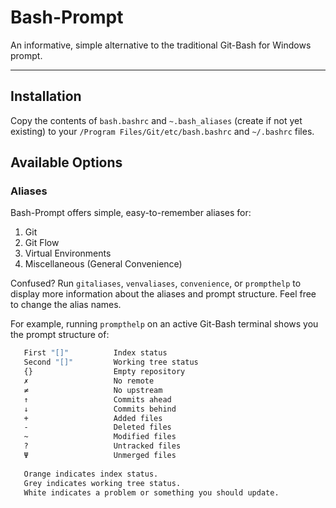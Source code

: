 # Bash-Prompt
An informative, simple alternative to the traditional Git-Bash for Windows prompt.
***
## Installation
Copy the contents of `bash.bashrc` and `~.bash_aliases` (create if not yet existing) to your `/Program Files/Git/etc/bash.bashrc` and `~/.bashrc` files. 

## Available Options

### Aliases

Bash-Prompt offers simple, easy-to-remember aliases for:
1. Git
2. Git Flow
3. Virtual Environments
4. Miscellaneous (General Convenience)

Confused? Run `gitaliases`, `venvaliases`, `convenience`, or `prompthelp` to display more information about the aliases and prompt structure. Feel free to change the alias names.

For example, running `prompthelp` on an active Git-Bash terminal shows you the prompt structure of:
```bash
   First "[]"          Index status
   Second "[]"         Working tree status
   {}                  Empty repository
   ✗                   No remote
   ≠                   No upstream
   ↑                   Commits ahead
   ↓                   Commits behind
   +                   Added files
   -                   Deleted files
   ~                   Modified files
   ?                   Untracked files
   Ψ                   Unmerged files
   
   Orange indicates index status.
   Grey indicates working tree status.
   White indicates a problem or something you should update.
```



